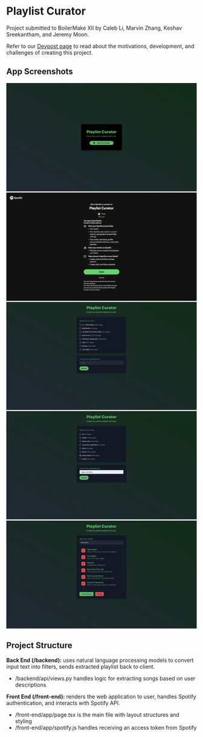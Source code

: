 # Playlist Curator

Project submitted to BoilerMake XII by Caleb Li, Marvin Zhang, Keshav Sreekantham,
and Jeremy Moon.

Refer to our [Devpost page](https://devpost.com/software/playlist-curator-75uojr?ref_content=user-portfolio&ref_feature=in_progress) to read about the motivations, development, and challenges
of creating this project.

## App Screenshots

![screenshot1](Screenshots/Screenshot1.jpg)
![screenshot2](Screenshots/Screenshot2.jpg)
![screenshot3](Screenshots/Screenshot3.jpg)
![screenshot4](Screenshots/Screenshot4.jpg)
![screenshot5](Screenshots/Screenshot5.jpg)

## Project Structure

**Back End (/backend):** uses natural language processing models to convert
input text into filters, sends extracted playlist back to client.

- /backend/api/views.py handles logic for extracting songs based on user descriptions

**Front End (/front-end):** renders the web application to user, handles
Spotify authentication, and interacts with Spotify API.

- /front-end/app/page.tsx is the main file with layout structures and styling
- /front-end/app/spotify.js handles receiving an access token from Spotify
